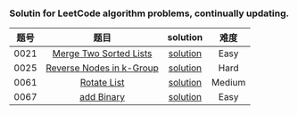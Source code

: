 ### Solutin for LeetCode algorithm problems, continually updating.

|题号|题目|solution|难度|
|:---:|:---:|:---:|:---:|
|0021|[Merge Two Sorted Lists](https://leetcode.com/problems/merge-two-sorted-lists/)|[solution](0021_merge_two_sorted_lists/README.md)|Easy|
|0025|[Reverse Nodes in k-Group](https://leetcode.com/problems/reverse-nodes-in-k-group/)|[solution](./0025_reverse_nodes_in_k_group/README.md)|Hard|
|0061|[Rotate List](https://leetcode.com/problems/rotate-list/)|[solution](./0061_rotate_list/README.md)|Medium|
|0067|[add Binary](https://leetcode.com/problems/add-binary/)|[solution](./0067_add_binary/README.md)|Easy|
